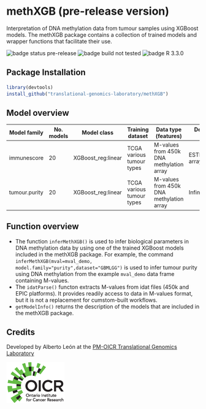 # methXGB (pre-release version)
Interpretation of DNA methylation data from tumour samples using XGBoost models. The methXGB package contains a collection of trained models and wrapper functions that facilitate their use.

![badge status pre-release](https://img.shields.io/badge/status-pre--release-orange.svg)
![badge build not tested](https://img.shields.io/badge/build-not%20tested-lightgrey.svg)
![badge R 3.3.0](https://img.shields.io/badge/R%3E%3D-3.3.0-blue.svg)



## Package Installation

```r
library(devtools)
install_github("translational-genomics-laboratory/methXGB")
```

## Model overview

| Model family   | No. models | Model class        | Training dataset          | Data type (features)                     | Dependent variable (target) |
| -------------- | ---------- | ------------------ | ------------------------- | ---------------------------------------- | --------------------------- |
| immunescore    | 20         | XGBoost_reg:linear | TCGA various tumour types | M-values from 450k DNA methylation array | ESTIMATE.immunescore array  |
| tumour.purity  | 20         | XGBoost_reg:linear | TCGA various tumour types | M-values from 450k DNA methylation array | InfiniumPurify              |

## Function overview

* The function `inferMethXGB()` is used to infer biological parameters in DNA methylation data by using one of the trained XGBoost models included in the methXGB package. For example, the command `inferMethXGB(mval=mval_demo, model.family="purity",dataset="GBMLGG")` is used to infer tumour purity using DNA methylation from the example `mval_demo` data frame containing M-values.
* The `idatParse()` functon extracts M-values from idat files (450k and EPIC platforms). It provides readily access to data in M-values format, but it is not a replacement for cumstom-built workflows.
* `getModelInfo()` returns the description of the models that are included in the methXGB package.

## Credits

Developed by Alberto León at the [PM-OICR Translational Genomics Laboratory](https://labs.oicr.on.ca/translational-genomics-laboratory)

[![Foo](vignettes/OICR_logo.png)](https://oicr.on.ca)


